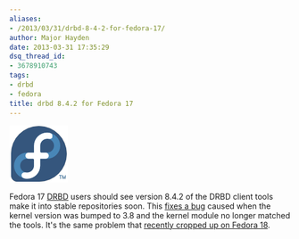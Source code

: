 ```yaml
---
aliases:
- /2013/03/31/drbd-8-4-2-for-fedora-17/
author: Major Hayden
date: 2013-03-31 17:35:29
dsq_thread_id:
- 3678910743
tags:
- drbd
- fedora
title: drbd 8.4.2 for Fedora 17
---
```


![1]

Fedora 17 [DRBD][2] users should see version 8.4.2 of the DRBD client tools make it into stable repositories soon. This [fixes a bug][3] caused when the kernel version was bumped to 3.8 and the kernel module no longer matched the tools. It's the same problem that [recently cropped up on Fedora 18][4].

<br clear="all" />

 [1]: /wp-content/uploads/2012/01/fedorainfinity.png
 [2]: http://en.wikipedia.org/wiki/DRBD
 [3]: https://bugzilla.redhat.com/show_bug.cgi?id=924821
 [4]: /2013/03/15/drbd-8-4-2-for-fedora-18/